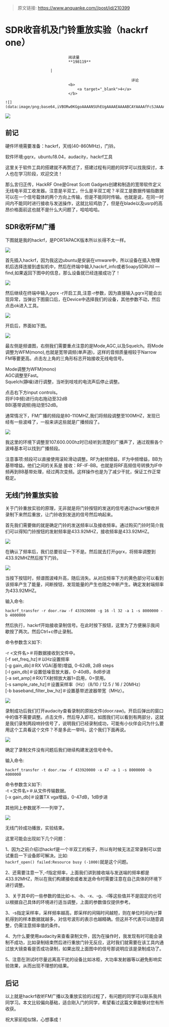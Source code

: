> 原文链接: https://www.anquanke.com//post/id/210399 


# SDR收音机及门铃重放实验（hackrf one）


                                阅读量   
                                **198119**
                            
                        |
                        
                                                            评论
                                <b>
                                    <a target="_blank">4</a>
                                </b>
                                                                                                                                    ![](data:image/png;base64,iVBORw0KGgoAAAANSUhEUgAAAAEAAAABCAYAAAAfFcSJAAAAAXNSR0IArs4c6QAAAARnQU1BAACxjwv8YQUAAAAJcEhZcwAADsQAAA7EAZUrDhsAAAANSURBVBhXYzh8+PB/AAffA0nNPuCLAAAAAElFTkSuQmCC)
                                                                                            



[![](https://p5.ssl.qhimg.com/t012654430027f593e0.png)](https://p5.ssl.qhimg.com/t012654430027f593e0.png)



## 前记

硬件环境需要准备：hackrf，天线(40-860MHz)，门铃。

软件环境:gqrx，ubuntu18.04，audacity，hackrf工具

这里关于软件工具的搭建就不再赘述了，搭建过程有问题的同学可以找我探讨，本人也在学习阶段，欢迎交流！

那么言归正传，HackRF One是Great Scott Gadgets创建和制造的宽带软件定义无线电半双工收发器。注意是半双工，什么是半双工呢？半双工是数据传输指数据可以在一个信号载体的两个方向上传输，但是不能同时传输。也就是说，在同一时间内不能同时进行接收与发送操作，这就比较鸡肋了，但是在blade以及usrp的高昂价格面前这也就不是什么大问题了，哈哈哈哈。



## SDR收听FM广播

下图就是我的hackrf，是PORTAPACK版本所以长得不太一样。

[![](https://p3.ssl.qhimg.com/t01ca38d2eacd93d4cb.png)](https://p3.ssl.qhimg.com/t01ca38d2eacd93d4cb.png)

首先插入hackrf，因为我这边ubuntu是安装在vmware中，所以设备在插入物理机后选择连接到虚拟机中，然后在终端中输入hackrf_info或者SoapySDRUtil —find,如果返回下图中的信息，那么设备就已经连接成功了！

[![](https://p5.ssl.qhimg.com/t0123d62260d45fcaab.png)](https://p5.ssl.qhimg.com/t0123d62260d45fcaab.png)

然后继续在终端中输入gqrx -r开启工具,注意-r参数，因为直接输入gqrx可能会出现异常，当弹出下图窗口后，在Device中选择我们的设备，其他参数不动，然后点击ok进入工具。

[![](https://p5.ssl.qhimg.com/t0190945a2b3ebc345a.png)](https://p5.ssl.qhimg.com/t0190945a2b3ebc345a.png)

开启后，界面如下图。

[![](https://p3.ssl.qhimg.com/t01120c472ebe1366de.png)](https://p3.ssl.qhimg.com/t01120c472ebe1366de.png)

最左侧是频谱图，右侧我们需要重点注意的是Mode,AGC,以及Squelch。将Mode调整为WFM(mono),也就是宽带调频(单声道)，这样的音频质量相较于Narrow FM等要更高。点击左上角的三角形标志开始接收无线电信号。

Mode调整为WFM(mono)<br>
AGC调整至Fast。<br>
Squelch(静噪)进行调整，当听到吱吱的电流声后停止调整。

点击右下方input controls。<br>
将IF(中频)进行向右拖动至32dB<br>
BB(基带调频)拖动至52dB。

通常情况下，FM广播的频段是80-110MHZ,我们将频段调整至100MHZ，发现已经有一些波峰了，一般来讲这些就是广播频段了。

[![](https://p2.ssl.qhimg.com/t01c51a12c092d0b1de.png)](https://p2.ssl.qhimg.com/t01c51a12c092d0b1de.png)

我这里的环境下调整至107.600.000hz时已经听到清楚的广播声了，通过观察各个波峰基本可以找到广播频段。

注意事项:频段可以直接使用滚轮滑动调整。RF为射频增益，IF为中频增益，BB为基带增益。他们之间的关系是 接收：RF-IF-BB。也就是将RF高频信号转换为IF中频再到BB基带处理，经过两次变频。这样操作也是为了减少干扰，保证工作正常稳定。



## 无线门铃重放实验

关于门铃重放实验的原理，无非就是将门铃按钮的发送的信号通过hackrf接收并录制下来然后重放，让门铃收到发送的信号然后响起来。

首先我们需要做的就是确定门铃的发送频率以及接收频率。通过购买门铃时简介我们可以得知门铃按钮的发射频率是433.92MHZ，接收频率是433.92MHZ。

[![](https://p0.ssl.qhimg.com/t01f39b35af15946eb1.png)](https://p0.ssl.qhimg.com/t01f39b35af15946eb1.png)

在确认了频率后，我们总要验证一下不是。然后就去打开gqrx，将频率调整到433.92MHZ然后按下门铃。

[![](https://p0.ssl.qhimg.com/t011febb7b79d0adf14.png)](https://p0.ssl.qhimg.com/t011febb7b79d0adf14.png)

当按下按钮时，频谱图波峰升高，随后消失。从对应频率下方的黄色部分可以看到该频率产生了能量，间断按钮，发现能量的产生也随之中断产生。确定发射端频率为433.92MHZ。

输入命令:

`hackrf_transfer -r door.raw -f 433920000 -g 16 -l 32 -a 1 -s 8000000 -b 4000000`

然后执行，hackrf开始接收录制信号。在此时按下按钮，这里为了方便展示我间歇按了两次。然后Ctrl+c停止录制。

命令参数含义如下:

-r &lt;文件名&gt;＃将数据接收到文件中。<br>
[-f set_freq_hz]＃以Hz设置频率<br>
[-g gain_db]＃RX VGA(基带)增益, 0-62dB, 2dB steps<br>
[-l gain_db]＃设置低噪音放大器，0-40dB，8dB步进<br>
[-a set_amp]＃RX/TX射频放大器1=启用，0=禁用。<br>
[-s sample_rate_hz]＃设置采样率（Hz）（8/10 / 12.5 / 16 / 20MHz）<br>
[-b baseband_filter_bw_hz]＃设置基带滤波器带宽（MHz）。

[![](https://p0.ssl.qhimg.com/t015ebd2f7b8240b363.png)](https://p0.ssl.qhimg.com/t015ebd2f7b8240b363.png)

录制成功后我们打开audacity查看录制的原始文件(door.raw)。开启后弹出的窗口中的值不需要调整。点击文件，然后导入即可。如图我们可以看到有两部分，这就是我们录制两段响铃信号了，说明我们已经录制成功，可能有小伙伴会问为什么要用这个工具看这个文件？不是多此一举吗，这个我们下面再说。

[![](https://p0.ssl.qhimg.com/t01462ecc2e04e26b85.png)](https://p0.ssl.qhimg.com/t01462ecc2e04e26b85.png)

确定了录制文件没有问题后我们继续构建发送信号命令。

输入命令:

`hackrf_transfer -t door.raw -f 433920000 -x 47 -a 1 -s 8000000 -b 4000000`

命令参数含义如下:<br>
-t &lt;文件名&gt;＃从文件传输数据。<br>
[-x gain_db]＃设置TX vga增益，0-47dB，1dB步进

其他同上参数就不一一列举了。

[![](https://p0.ssl.qhimg.com/t014b9a9f534952283a.png)](https://p0.ssl.qhimg.com/t014b9a9f534952283a.png)

无线门铃成功播放，实验结束。

这里可能会出现如下几个问题：

1、因为之前介绍过hackrf是一个半双工的板子，所以有时候无法正常录制可以尝试重启一下设备即可解决。比如:<br>`hackrf_open() failed:Resource busy (-1000)`就是这个问题。

2、还需要注意一下,-f指定频率，上面我们讲到接收端与发送端的频率都是433.92MHZ，所以在我们构建接收或者发送命令时需要注意在自己具体的环境下进行调整。

3、关于其中的一些参数的值比如-s、-b、-x、-g、-l等这些值并不是固定的也可以根据自己具体的环境进行适当调整，上面的参数值仅提供参考。

3、-s指定采样率，采样频率越高，即采样的间隔时间越短，则在单位时间内计算机得到的样本数据就越多，对信号波形的表示也越精确。但这并不代表可以随意调整，仍需注意频率值的条件。

4、为什么要使用audacity来查看录制文件，因为在操作时，我发现有时可能会录制不成功，比如录制结束然后进行重放门铃无反应，这时我们就需要在该工具内通过放大镜查看是否成功录制，如果出现上面图中的信号那说明应该是录制成功了。

5、注意在测试时尽量远离高干扰的设备比如冰柜，大功率发射器等以避免影响实验效果，从而出现不理想的结果。



## 后记

以上就是hackrf收听FM广播以及重放实验的过程了，有问题的同学可以联系我共同学习。本文比较偏向基础，适合刚入门的同学，希望看过这篇文章能够对您有所收获。

祝大家前程似锦，心想事成！
